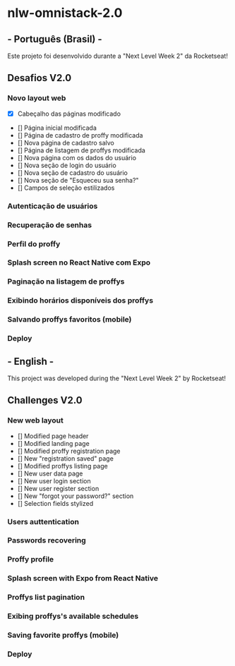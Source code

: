 # nlw-omnistack-2.0

## - Português (Brasil) -

Este projeto foi desenvolvido durante a "Next Level Week 2" da Rocketseat!

## Desafios V2.0

### Novo layout web

- [x] Cabeçalho das páginas modificado
- [] Página inicial modificada
- [] Página de cadastro de proffy modificada
- [] Nova página de cadastro salvo
- [] Página de listagem de proffys modificada
- [] Nova página com os dados do usuário
- [] Nova seção de login do usuário
- [] Nova seção de cadastro do usuário
- [] Nova seção de "Esqueceu sua senha?"
- [] Campos de seleção estilizados

### Autenticação de usuários



### Recuperação de senhas 



### Perfil do proffy



### Splash screen no React Native com Expo



### Paginação na listagem de proffys



### Exibindo horários disponíveis dos proffys



### Salvando proffys favoritos (mobile)



### Deploy


## - English -

This project was developed during the "Next Level Week 2" by Rocketseat!

## Challenges V2.0

### New web layout

- [] Modified page header
- [] Modified landing page
- [] Modified proffy registration page
- [] New "registration saved" page
- [] Modified proffys listing page
- [] New user data page
- [] New user login section
- [] New user register section
- [] New "forgot your password?" section
- [] Selection fields stylized

### Users auttentication



### Passwords recovering



### Proffy profile



### Splash screen with Expo from React Native



### Proffys list pagination



### Exibing proffys's available schedules



### Saving favorite proffys (mobile)



### Deploy

